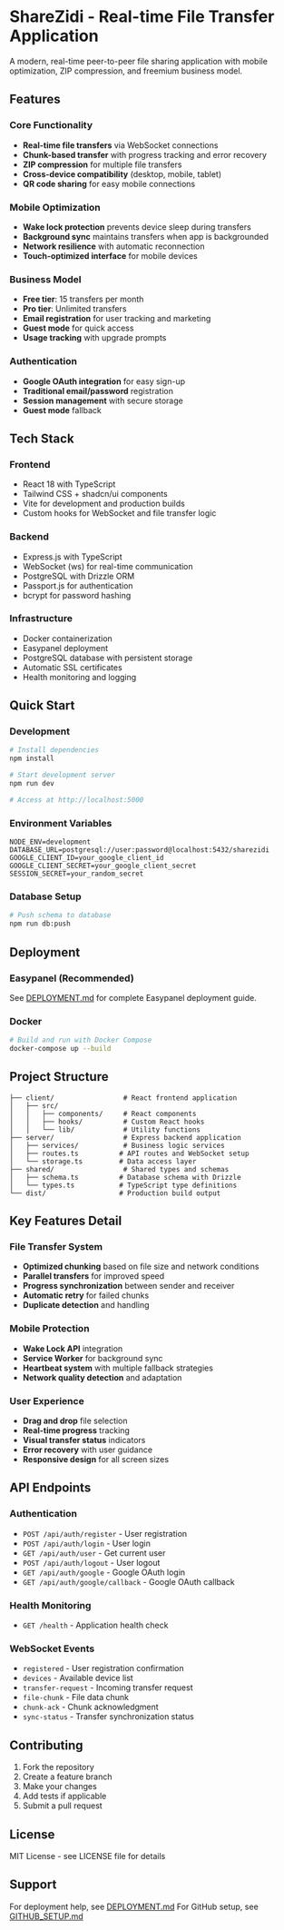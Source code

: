 # ShareZidi - Real-time File Transfer Application

A modern, real-time peer-to-peer file sharing application with mobile optimization, ZIP compression, and freemium business model.

## Features

### Core Functionality
- **Real-time file transfers** via WebSocket connections
- **Chunk-based transfer** with progress tracking and error recovery
- **ZIP compression** for multiple file transfers
- **Cross-device compatibility** (desktop, mobile, tablet)
- **QR code sharing** for easy mobile connections

### Mobile Optimization
- **Wake lock protection** prevents device sleep during transfers
- **Background sync** maintains transfers when app is backgrounded
- **Network resilience** with automatic reconnection
- **Touch-optimized interface** for mobile devices

### Business Model
- **Free tier**: 15 transfers per month
- **Pro tier**: Unlimited transfers
- **Email registration** for user tracking and marketing
- **Guest mode** for quick access
- **Usage tracking** with upgrade prompts

### Authentication
- **Google OAuth integration** for easy sign-up
- **Traditional email/password** registration
- **Session management** with secure storage
- **Guest mode** fallback

## Tech Stack

### Frontend
- React 18 with TypeScript
- Tailwind CSS + shadcn/ui components
- Vite for development and production builds
- Custom hooks for WebSocket and file transfer logic

### Backend
- Express.js with TypeScript
- WebSocket (ws) for real-time communication
- PostgreSQL with Drizzle ORM
- Passport.js for authentication
- bcrypt for password hashing

### Infrastructure
- Docker containerization
- Easypanel deployment
- PostgreSQL database with persistent storage
- Automatic SSL certificates
- Health monitoring and logging

## Quick Start

### Development
```bash
# Install dependencies
npm install

# Start development server
npm run dev

# Access at http://localhost:5000
```

### Environment Variables
```env
NODE_ENV=development
DATABASE_URL=postgresql://user:password@localhost:5432/sharezidi
GOOGLE_CLIENT_ID=your_google_client_id
GOOGLE_CLIENT_SECRET=your_google_client_secret
SESSION_SECRET=your_random_secret
```

### Database Setup
```bash
# Push schema to database
npm run db:push
```

## Deployment

### Easypanel (Recommended)
See [DEPLOYMENT.md](DEPLOYMENT.md) for complete Easypanel deployment guide.

### Docker
```bash
# Build and run with Docker Compose
docker-compose up --build
```

## Project Structure

```
├── client/                 # React frontend application
│   ├── src/
│   │   ├── components/     # React components
│   │   ├── hooks/          # Custom React hooks
│   │   └── lib/            # Utility functions
├── server/                 # Express backend application
│   ├── services/           # Business logic services
│   ├── routes.ts          # API routes and WebSocket setup
│   └── storage.ts         # Data access layer
├── shared/                 # Shared types and schemas
│   ├── schema.ts          # Database schema with Drizzle
│   └── types.ts           # TypeScript type definitions
└── dist/                  # Production build output
```

## Key Features Detail

### File Transfer System
- **Optimized chunking** based on file size and network conditions
- **Parallel transfers** for improved speed
- **Progress synchronization** between sender and receiver
- **Automatic retry** for failed chunks
- **Duplicate detection** and handling

### Mobile Protection
- **Wake Lock API** integration
- **Service Worker** for background sync
- **Heartbeat system** with multiple fallback strategies
- **Network quality detection** and adaptation

### User Experience
- **Drag and drop** file selection
- **Real-time progress** tracking
- **Visual transfer status** indicators
- **Error recovery** with user guidance
- **Responsive design** for all screen sizes

## API Endpoints

### Authentication
- `POST /api/auth/register` - User registration
- `POST /api/auth/login` - User login
- `GET /api/auth/user` - Get current user
- `POST /api/auth/logout` - User logout
- `GET /api/auth/google` - Google OAuth login
- `GET /api/auth/google/callback` - Google OAuth callback

### Health Monitoring
- `GET /health` - Application health check

### WebSocket Events
- `registered` - User registration confirmation
- `devices` - Available device list
- `transfer-request` - Incoming transfer request
- `file-chunk` - File data chunk
- `chunk-ack` - Chunk acknowledgment
- `sync-status` - Transfer synchronization status

## Contributing

1. Fork the repository
2. Create a feature branch
3. Make your changes
4. Add tests if applicable
5. Submit a pull request

## License

MIT License - see LICENSE file for details

## Support

For deployment help, see [DEPLOYMENT.md](DEPLOYMENT.md)
For GitHub setup, see [GITHUB_SETUP.md](GITHUB_SETUP.md)